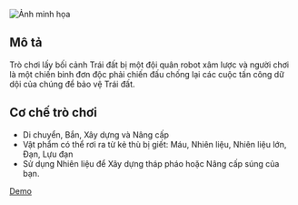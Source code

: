 ![Ảnh minh họa](https://drive.google.com/uc?export=view&id=1RqiC6JVOXMxPgZFQb7SVAxw3_ypMyVDz)

## Mô tả

Trò chơi lấy bối cảnh Trái đất bị một đội quân robot xâm lược và người chơi là một chiến binh đơn độc phải chiến đấu chống lại các cuộc tấn công dữ dội của chúng để bảo vệ Trái đất.

## Cơ chế trò chơi

- Di chuyển, Bắn, Xây dựng và Nâng cấp
- Vật phẩm có thể rơi ra từ kẻ thù bị giết: Máu, Nhiên liệu, Nhiên liệu lớn, Đạn, Lựu đạn
- Sử dụng Nhiên liệu để Xây dựng tháp pháo hoặc Nâng cấp súng của bạn.

[Demo](https://drive.google.com/file/d/1fO13u9nHhci4n3gt4agJ-jDDAFI0PSDR/view?usp=sharing)

